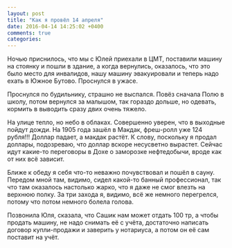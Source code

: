 ```yaml
---
layout: post
title: "Как я провёл 14 апреля"
date: 2016-04-14 14:25:02 +0400
comments: true
categories: 
---
```

Ночью приснилось, что мы с Юлей приехали в ЦМТ, поставили машину на стоянку и пошли в здание, а когда вернулись, оказалось, что это было место для инвалидов, нашу машину эвакуировали и теперь надо ехать в Южное Бутово. Проснулся в ужасе.

Проснулся по будильнику, страшно не выспался. Повёз сначала Полю в школу, потом вернулся за малышом, так гораздо дольше, но одевать, кормить в выводить сразу двих очень тяжело.

На улице тепло, но небо в облаках. Совершенно уверен, что в выходные пойдут дожди. На 1905 года зашёл в Макдак, фреш-ролл уже 124 рубля!!! Доллар падает, а макдак растёт. К слову, поскольку я продал доллары, подозреваю, что доллар вскоре несусветно вырастет. Сейчас идут какие-то переговоры в Дохе о заморозке нефтедобычи, вроде как от них всё зависит.

Ближе к обеду я себя что-то неважно почувствовал и пошёл в сауну. Передом мной там, видимо, сидел какой-то банный профессионал, так что там оказалось настолько жарко, что я даже не смог влезть на верхнюю полку. За три захода я, видимо, всё же немного перегрелся, потому что потом немного болела голова.

Позвонила Юля, сказала, что Сашик нам может отдать 100 тр, а чтобы продать машину, не надо снимать её с учёта, достаточно написать договор купли-продажи и заверить у нотариуса, а потом он её сам поставит на учёт.